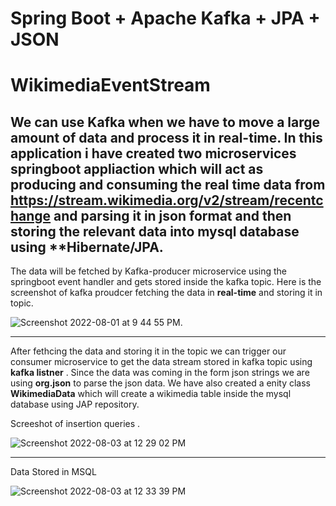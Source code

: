# Spring Boot + Apache Kafka + JPA + JSON  

# WikimediaEventStream
We can use **Kafka** when we have to move a large amount of data and process it in real-time. 
In this application i have created two microservices springboot appliaction which will act as producing and consuming the real time data from https://stream.wikimedia.org/v2/stream/recentchange and parsing it in json format and then storing the relevant data into mysql database using **Hibernate/JPA.
-------------
The data will be fetched by Kafka-producer microservice using the springboot event handler and gets stored inside the kafka topic.
Here is the screenshot of kafka proudcer fetching the data in **real-time** and storing it in topic.

![Screenshot 2022-08-01 at 9 44 55 PM](https://user-images.githubusercontent.com/31178228/182423675-d58b8666-7f79-4698-b99e-570f71779a1a.jpeg).

-------------
After fethcing the data and storing it in the topic we can trigger our consumer microservice to get the data stream stored in kafka topic using 
**kafka listner** . Since the data was coming in the form json strings we are using **org.json** to parse the json data. We have also created a enity class **WikimediaData** which will create a wikimedia table inside the mysql database using JAP repository.

Screeshot of insertion queries .

![Screenshot 2022-08-03 at 12 29 02 PM](https://user-images.githubusercontent.com/31178228/182554156-316a7e55-8fa5-4d48-afc0-e54bc38d4738.png)

---------------

Data Stored in MSQL

![Screenshot 2022-08-03 at 12 33 39 PM](https://user-images.githubusercontent.com/31178228/182554483-e2ae097b-1b2c-4b9b-83ed-a99e1175adc3.png)
